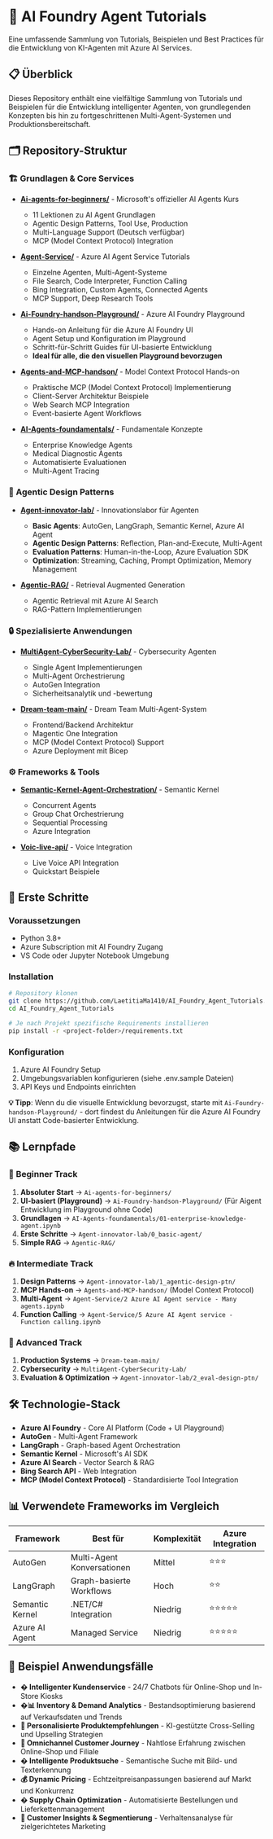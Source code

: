 # 🤖 AI Foundry Agent Tutorials

Eine umfassende Sammlung von Tutorials, Beispielen und Best Practices für die Entwicklung von KI-Agenten mit Azure AI Services.

## 📋 Überblick

Dieses Repository enthält eine vielfältige Sammlung von Tutorials und Beispielen für die Entwicklung intelligenter Agenten, von grundlegenden Konzepten bis hin zu fortgeschrittenen Multi-Agent-Systemen und Produktionsbereitschaft.

## 🗂️ Repository-Struktur

### 🏗️ Grundlagen & Core Services

- **[Ai-agents-for-beginners/](./Ai-agents-for-beginners/)** - Microsoft's offizieller AI Agents Kurs
  - 11 Lektionen zu AI Agent Grundlagen
  - Agentic Design Patterns, Tool Use, Production
  - Multi-Language Support (Deutsch verfügbar)
  - MCP (Model Context Protocol) Integration

- **[Agent-Service/](./Agent-Service/)** - Azure AI Agent Service Tutorials
  - Einzelne Agenten, Multi-Agent-Systeme
  - File Search, Code Interpreter, Function Calling
  - Bing Integration, Custom Agents, Connected Agents
  - MCP Support, Deep Research Tools

- **[Ai-Foundry-handson-Playground/](./Ai-Foundry-handson-Playground/)** - Azure AI Foundry Playground
  - Hands-on Anleitung für die Azure AI Foundry UI
  - Agent Setup und Konfiguration im Playground
  - Schritt-für-Schritt Guides für UI-basierte Entwicklung
  - **Ideal für alle, die den visuellen Playground bevorzugen**

- **[Agents-and-MCP-handson/](./Agents-and-MCP-handson/)** - Model Context Protocol Hands-on
  - Praktische MCP (Model Context Protocol) Implementierung
  - Client-Server Architektur Beispiele
  - Web Search MCP Integration
  - Event-basierte Agent Workflows

- **[AI-Agents-foundamentals/](./AI-Agents-foundamentals/)** - Fundamentale Konzepte
  - Enterprise Knowledge Agents
  - Medical Diagnostic Agents
  - Automatisierte Evaluationen
  - Multi-Agent Tracing

### 🧠 Agentic Design Patterns

- **[Agent-innovator-lab/](./Agent-innovator-lab/)** - Innovationslabor für Agenten
  - **Basic Agents**: AutoGen, LangGraph, Semantic Kernel, Azure AI Agent
  - **Agentic Design Patterns**: Reflection, Plan-and-Execute, Multi-Agent
  - **Evaluation Patterns**: Human-in-the-Loop, Azure Evaluation SDK
  - **Optimization**: Streaming, Caching, Prompt Optimization, Memory Management

- **[Agentic-RAG/](./Agentic-RAG/)** - Retrieval Augmented Generation
  - Agentic Retrieval mit Azure AI Search
  - RAG-Pattern Implementierungen

### 🔒 Spezialisierte Anwendungen

- **[MultiAgent-CyberSecurity-Lab/](./MultiAgent-CyberSecurity-Lab/)** - Cybersecurity Agenten
  - Single Agent Implementierungen
  - Multi-Agent Orchestrierung
  - AutoGen Integration
  - Sicherheitsanalytik und -bewertung

- **[Dream-team-main/](./Dream-team-main/)** - Dream Team Multi-Agent-System
  - Frontend/Backend Architektur
  - Magentic One Integration
  - MCP (Model Context Protocol) Support
  - Azure Deployment mit Bicep

### ⚙️ Frameworks & Tools

- **[Semantic-Kernel-Agent-Orchestration/](./Semantic-Kernel-Agent-Orchestration/)** - Semantic Kernel
  - Concurrent Agents
  - Group Chat Orchestrierung
  - Sequential Processing
  - Azure Integration

- **[Voic-live-api/](./Voic-live-api/)** - Voice Integration
  - Live Voice API Integration
  - Quickstart Beispiele

## 🚀 Erste Schritte

### Voraussetzungen

- Python 3.8+
- Azure Subscription mit AI Foundry Zugang
- VS Code oder Jupyter Notebook Umgebung

### Installation

```bash
# Repository klonen
git clone https://github.com/LaetitiaMa1410/AI_Foundry_Agent_Tutorials.git
cd AI_Foundry_Agent_Tutorials

# Je nach Projekt spezifische Requirements installieren
pip install -r <project-folder>/requirements.txt
```

### Konfiguration

1. Azure AI Foundry Setup
2. Umgebungsvariablen konfigurieren (siehe .env.sample Dateien)
3. API Keys und Endpoints einrichten

**💡 Tipp**: Wenn du die visuelle Entwicklung bevorzugst, starte mit `Ai-Foundry-handson-Playground/` - dort findest du Anleitungen für die Azure AI Foundry UI anstatt Code-basierter Entwicklung.

## 📚 Lernpfade

### 🔰 Beginner Track

1. **Absoluter Start** → `Ai-agents-for-beginners/` 
2. **UI-basiert (Playground)** → `Ai-Foundry-handson-Playground/` (Für Aigent Entwicklung im Playground ohne Code)
3. **Grundlagen** → `AI-Agents-foundamentals/01-enterprise-knowledge-agent.ipynb`
4. **Erste Schritte** → `Agent-innovator-lab/0_basic-agent/`
5. **Simple RAG** → `Agentic-RAG/`

### 🔥 Intermediate Track

1. **Design Patterns** → `Agent-innovator-lab/1_agentic-design-ptn/`
2. **MCP Hands-on** → `Agents-and-MCP-handson/` (Model Context Protocol)
3. **Multi-Agent** → `Agent-Service/2 Azure AI Agent service - Many agents.ipynb`
4. **Function Calling** → `Agent-Service/5 Azure AI Agent service - Function calling.ipynb`

### 🚀 Advanced Track

1. **Production Systems** → `Dream-team-main/`
2. **Cybersecurity** → `MultiAgent-CyberSecurity-Lab/`
3. **Evaluation & Optimization** → `Agent-innovator-lab/2_eval-design-ptn/`

## 🛠️ Technologie-Stack

- **Azure AI Foundry** - Core AI Platform (Code + UI Playground)
- **AutoGen** - Multi-Agent Framework
- **LangGraph** - Graph-based Agent Orchestration
- **Semantic Kernel** - Microsoft's AI SDK
- **Azure AI Search** - Vector Search & RAG
- **Bing Search API** - Web Integration
- **MCP (Model Context Protocol)** - Standardisierte Tool Integration

## 📊 Verwendete Frameworks im Vergleich

| Framework | Best für | Komplexität | Azure Integration |
|-----------|----------|-------------|-------------------|
| AutoGen | Multi-Agent Konversationen | Mittel | ⭐⭐⭐ |
| LangGraph | Graph-basierte Workflows | Hoch | ⭐⭐ |
| Semantic Kernel | .NET/C# Integration | Niedrig | ⭐⭐⭐⭐⭐ |
| Azure AI Agent | Managed Service | Niedrig | ⭐⭐⭐⭐⭐ |

## 🎯 Beispiel Anwendungsfälle 

- **� Intelligenter Kundenservice** - 24/7 Chatbots für Online-Shop und In-Store Kiosks
- **�📊 Inventory & Demand Analytics** - Bestandsoptimierung basierend auf Verkaufsdaten und Trends
- **🎯 Personalisierte Produktempfehlungen** - KI-gestützte Cross-Selling und Upselling Strategien
- **📱 Omnichannel Customer Journey** - Nahtlose Erfahrung zwischen Online-Shop und Filiale
- **� Intelligente Produktsuche** - Semantische Suche mit Bild- und Texterkennung
- **💰 Dynamic Pricing** - Echtzeitpreisanpassungen basierend auf Markt und Konkurrenz
- **� Supply Chain Optimization** - Automatisierte Bestellungen und Lieferkettenmanagement
- **👥 Customer Insights & Segmentierung** - Verhaltensanalyse für zielgerichtetes Marketing


